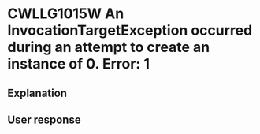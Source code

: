 # CWLLG1015W An InvocationTargetException occurred during an attempt to create an instance of 0.  Error: 1

## Explanation

## User response